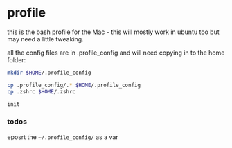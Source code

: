 # profile

this is the bash profile for the Mac - this will mostly work in ubuntu too but may need a little tweaking.

all the config files are in .profile_config and will need copying in to the home folder:

```bash
mkdir $HOME/.profile_config

cp .profile_config/.* $HOME/.profile_config
cp .zshrc $HOME/.zshrc

init
```
### todos

 eposrt the `~/.profile_config/` as a var